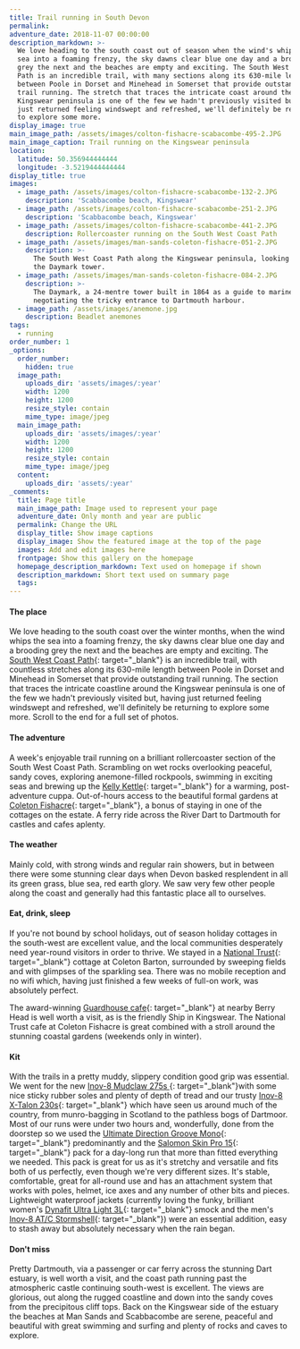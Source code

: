 ```yaml
---
title: Trail running in South Devon
permalink:
adventure_date: 2018-11-07 00:00:00
description_markdown: >-
  We love heading to the south coast out of season when the wind's whipping the
  sea into a foaming frenzy, the sky dawns clear blue one day and a brooding
  grey the next and the beaches are empty and exciting. The South West Coast
  Path is an incredible trail, with many sections along its 630-mile length
  between Poole in Dorset and Minehead in Somerset that provide outstanding
  trail running. The stretch that traces the intricate coast around the
  Kingswear peninsula is one of the few we hadn't previously visited but, having
  just returned feeling windswept and refreshed, we'll definitely be returning
  to explore some more.
display_image: true
main_image_path: /assets/images/colton-fishacre-scabacombe-495-2.JPG
main_image_caption: Trail running on the Kingswear peninsula
location:
  latitude: 50.356944444444
  longitude: -3.5219444444444
display_title: true
images:
  - image_path: /assets/images/colton-fishacre-scabacombe-132-2.JPG
    description: 'Scabbacombe beach, Kingswear'
  - image_path: /assets/images/colton-fishacre-scabacombe-251-2.JPG
    description: 'Scabbacombe beach, Kingswear'
  - image_path: /assets/images/colton-fishacre-scabacombe-441-2.JPG
    description: Rollercoaster running on the South West Coast Path
  - image_path: /assets/images/man-sands-coleton-fishacre-051-2.JPG
    description: >-
      The South West Coast Path along the Kingswear peninsula, looking towards
      the Daymark tower.
  - image_path: /assets/images/man-sands-coleton-fishacre-084-2.JPG
    description: >-
      The Daymark, a 24-mentre tower built in 1864 as a guide to mariners
      negotiating the tricky entrance to Dartmouth harbour.
  - image_path: /assets/images/anemone.jpg
    description: Beadlet anemones
tags:
  - running
order_number: 1
_options:
  order_number:
    hidden: true
  image_path:
    uploads_dir: 'assets/images/:year'
    width: 1200
    height: 1200
    resize_style: contain
    mime_type: image/jpeg
  main_image_path:
    uploads_dir: 'assets/images/:year'
    width: 1200
    height: 1200
    resize_style: contain
    mime_type: image/jpeg
  content:
    uploads_dir: 'assets/:year'
_comments:
  title: Page title
  main_image_path: Image used to represent your page
  adventure_date: Only month and year are public
  permalink: Change the URL
  display_title: Show image captions
  display_image: Show the featured image at the top of the page
  images: Add and edit images here
  frontpage: Show this gallery on the homepage
  homepage_description_markdown: Text used on homepage if shown
  description_markdown: Short text used on summary page
  tags:
---
```


#### The place

We love heading to the south coast over the winter months, when the wind whips the sea into a foaming frenzy, the sky dawns clear blue one day and a brooding grey the next and the beaches are empty and exciting. The [South West Coast Path](https://www.southwestcoastpath.org.uk/){: target="_blank"} is an incredible trail, with countless stretches along its 630-mile length between Poole in Dorset and Minehead in Somerset that provide outstanding trail running. The section that traces the intricate coastline around the Kingswear peninsula is one of the few we hadn't previously visited but, having just returned feeling windswept and refreshed, we'll definitely be returning to explore some more. Scroll to the end for a full set of photos.

#### The adventure

A week's enjoyable trail running on a brilliant rollercoaster section of the South West Coast Path. Scrambling on wet rocks overlooking peaceful, sandy coves, exploring anemone-filled rockpools, swimming in exciting seas and brewing up the [Kelly Kettle](https://www.kellykettle.com/){: target="_blank"} for a warming, post-adventure cuppa. Out-of-hours access to the beautiful formal gardens at [Coleton Fishacre](https://www.nationaltrust.org.uk/coleton-fishacre){: target="_blank"}, a bonus of staying in one of the cottages on the estate. A ferry ride across the River Dart to Dartmouth for castles and cafes aplenty.

#### The weather

Mainly cold, with strong winds and regular rain showers, but in between there were some stunning clear days when Devon basked resplendent in all its green grass, blue sea, red earth glory. We saw very few other people along the coast and generally had this fantastic place all to ourselves.

#### Eat, drink, sleep

If you're not bound by school holidays, out of season holiday cottages in the south-west are excellent value, and the local communities desperately need year-round visitors in order to thrive. We stayed in a [National Trust](https://www.nationaltrust.org.uk/holidays){: target="_blank"} cottage at Coleton Barton, surrounded by sweeping fields and with glimpses of the sparkling sea. There was no mobile reception and no wifi which, having just finished a few weeks of full-on work, was absolutely perfect.

The award-winning&nbsp;[Guardhouse cafe](https://www.guardhousecafe.com/){: target="_blank"} at nearby Berry Head is well worth a visit, as is the friendly Ship in Kingswear. The National Trust cafe at Coleton Fishacre is great combined with a stroll around the stunning coastal gardens (weekends only in winter).

#### Kit

With the trails in a pretty muddy, slippery condition good grip was essential. We went for the new&nbsp;[Inov-8 Mudclaw 275s ](https://www.inov-8.com/trail-running/best-shoes-for/soft-and-muddy/mudclaw-275-mens-womens-trail-running-shoe-black){: target="_blank"}with some nice sticky rubber soles and plenty of depth of tread and our trusty [Inov-8 X-Talon 230s](https://www.inov-8.com/trail-running/best-shoes-for/soft-and-muddy/x-talon-230-mens-trail-running-shoes-grey){: target="_blank"} which have seen us around much of the country, from munro-bagging in Scotland to the pathless bogs of Dartmoor. Most of our runs were under two hours and, wonderfully, done from the doorstep so we used the [Ultimate Direction Groove Mono](https://ultimatedirection.com/groove-mono/){: target="_blank"}&nbsp;predominantly and the [Salomon Skin Pro 15](https://www.salomon.com/en-gb/shop-emea/product/skin-pro-15-set.html#848=10402&amp;1532=6248){: target="_blank"}&nbsp;pack for a day-long run that more than fitted everything we needed. This pack is great for us as it's stretchy and versatile and fits both of us perfectly, even though we're very different sizes. It's stable, comfortable, great for all-round use and has an attachment system that works with poles, helmet, ice axes and any number of other bits and pieces. Lightweight waterproof jackets (currently loving the funky, brilliant women's&nbsp;[Dynafit Ultra Light 3L](https://www.dynafit.com/en-gb/women/apparel/softshell-jackets/ultra-light-3l-jacket-women){: target="_blank"} smock and the men's [Inov-8 AT/C Stormshell](https://www.inov-8.com/trail-running/clothing/jackets/stormshell-waterproof-running-jacket-mens-red){: target="_blank"}) were an essential addition, easy to stash away but absolutely necessary when the rain began.

#### Don't miss

Pretty Dartmouth, via a passenger or car ferry across the stunning Dart estuary, is well worth a visit, and the coast path running past the atmospheric castle continuing south-west is excellent. The views are glorious, out along the rugged coastline and down into the sandy coves from the precipitous cliff tops. Back on the Kingswear side of the estuary the beaches at Man Sands and Scabbacombe are serene, peaceful and beautiful with great swimming and surfing and plenty of rocks and caves to explore.